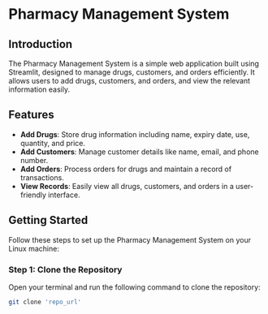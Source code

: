 # Pharmacy Management System

## Introduction

The Pharmacy Management System is a simple web application built using Streamlit, designed to manage drugs, customers, and orders efficiently. It allows users to add drugs, customers, and orders, and view the relevant information easily.

## Features

- **Add Drugs**: Store drug information including name, expiry date, use, quantity, and price.
- **Add Customers**: Manage customer details like name, email, and phone number.
- **Add Orders**: Process orders for drugs and maintain a record of transactions.
- **View Records**: Easily view all drugs, customers, and orders in a user-friendly interface.

## Getting Started

Follow these steps to set up the Pharmacy Management System on your Linux machine:

### Step 1: Clone the Repository

Open your terminal and run the following command to clone the repository:

```bash
git clone 'repo_url'
